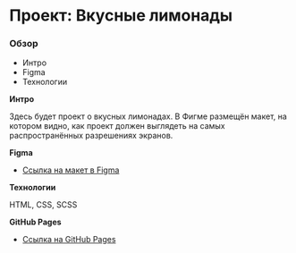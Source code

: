 # Проект: Вкусные лимонады

### Обзор
* Интро
* Figma
* Технологии

**Интро**

Здесь будет проект о вкусных лимонадах.
В Фигме размещён макет, на котором видно, как проект должен выглядеть на самых распространённых разрешениях экранов.

**Figma**

* [Ссылка на макет в Figma](https://www.figma.com/file/G3UWFlQmNtNs67751YiDH2/Month-of-Landings_external-link?node-id=6%3A1121&t=4io2GBNEJltNvQBY-0)

**Технологии**

HTML, CSS, SCSS

**GitHub Pages**

* [Ссылка на GitHub Pages](https://randomu3.github.io/Delicious-lemonades/)
